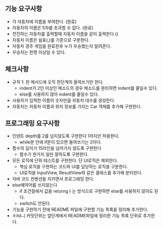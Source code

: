## 기능 요구사항
- 각 자동차에 이름을 부여한다. (완료)
- 자동차의 이름은 5자를 초과할 수 없다. (완료)
- 전진하는 자동차를 출력할때 자동차 이름을 같이 출력한다.()
- 자동차 이름은 쉼표(,)를 기준으로 구분한다.
- 자동차 경주 게임을 완료한후 누가 우승했는지 알려준다.
- 우승자는 한명 이상일 수 있다.


## 체크사항
- 규칙 1: 한 메서드에 오직 한단계의 들여쓰기만 한다.
     - indent가 2인 이상인 메소드의 경우 메소드를 분리하면 indent를 줄일수 있다.
     - else를 사용하지 않아 indent를 줄일수 있다.
- 사용자가 입력한 이름의 숫자만큼 자동차 대수를 생성한다.
- 자동차는 자동차 이름과 위치 정보를 가지는 Car 객체를 추가해 구현한다.


## 프로그래밍 요구사항
- 인덴트 depth를 2를 넘지않도록 구현한다 1까지만 허용한다.
    - while문 안에 if문이 있으면 들여쓰기는 2이다.
- 함수의 길이가 15라인을 넘어가지 않도록 구현한다
    - 함수가 한가지 일만 잘하도록 구현한다.
- 모든 로직에 단위 테스트를 구현한다. 단 UI로직은 제외한다.
    - 핵심 로직을 구현하는 코드와 UI를 담당하는 로직을 구분한다.
    - UI로직을 InputView, ResultView와 같은 클래스를 추가해 분리한다.
- 자바 코드 컨벤션을 지키면서 프로그래밍 한다.
- else예약어를 쓰지않는다
    - if 조건절에서 값을 returngㅏ는 방식으로 구현하면 else를 사용하지 않아도 된다.
    - switch도 안된다
- 기능을 구현하기 전에 README 파일에 구현할 기능 목록을 정리해 추가한다.
- ㅎitdㅢ 커밋단위는 앞단계에서 README파일에 정리한 기능 목록 단위로 추가한다.
